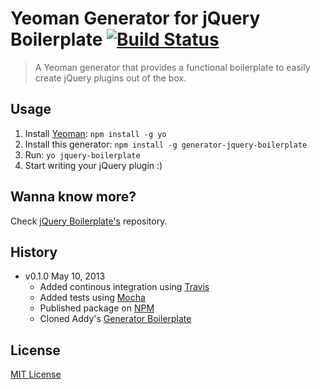 # Yeoman Generator for jQuery Boilerplate [![Build Status](https://secure.travis-ci.org/jquery-boilerplate/generator.png?branch=master)](https://travis-ci.org/jquery-boilerplate/generator)

> A Yeoman generator that provides a functional boilerplate to easily create jQuery plugins out of the box.

## Usage

1. Install [Yeoman](https://github.com/yeoman/yo): `npm install -g yo`
2. Install this generator: `npm install -g generator-jquery-boilerplate`
3. Run: `yo jquery-boilerplate`
4. Start writing your jQuery plugin :)

## Wanna know more?

Check [jQuery Boilerplate's](http://github.com/jquery-boilerplate/boilerplate) repository.

## History

* v0.1.0 May 10, 2013
	* Added continous integration using [Travis](https://travis-ci.org/jquery-boilerplate/generator/)
	* Added tests using [Mocha](http://visionmedia.github.io/mocha/)
	* Published package on [NPM](https://npmjs.org/package/generator-jquery-boilerplate)
	* Cloned Addy's [Generator Boilerplate](https://github.com/addyosmani/generator-boilerplate)

## License

[MIT License](http://zenorocha.mit-license.org/)
